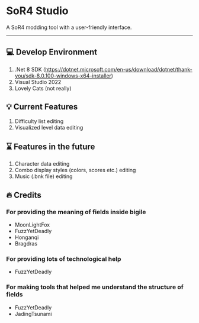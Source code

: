 # SoR4 Studio
A SoR4 modding tool with a user-friendly interface.

---

## 💻 Develop Environment
1. .Net 8 SDK (https://dotnet.microsoft.com/en-us/download/dotnet/thank-you/sdk-8.0.100-windows-x64-installer)
2. Visual Studio 2022
3. Lovely Cats (not really)

## 💡 Current Features

1. Difficulty list editing
2. Visualized level data editing

## ⌛ Features in the future

1. Character data editing
2. Combo display styles (colors, scores etc.) editing
3. Music (.bnk file) editing

## 🔥 Credits

### For providing the meaning of fields inside bigile

- MoonLightFox
- FuzzYetDeadly
- Honganqi
- Bragdras

### For providing lots of technological help

- FuzzYetDeadly

### For making tools that helped me understand the structure of fields

- FuzzYetDeadly
- JadingTsunami

